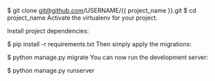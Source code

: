 $ git clone git@github.com/USERNAME/{{ project_name }}.git
$ cd project_name
Activate the virtualenv for your project.

Install project dependencies:

$ pip install -r requirements.txt
Then simply apply the migrations:

$ python manage.py migrate
You can now run the development server:

$ python manage.py runserver
